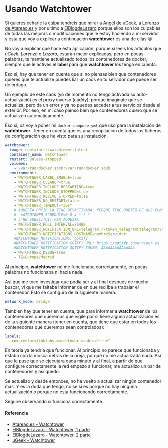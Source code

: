 # Usando Watchtower

Si quieres echarle la culpa tendreis que mirar a [Angel de uGeek](https://ugeek.github.io/blog/post/2019-07-26-actualizaci%C3%B3n-autom%C3%A1tica-de-tus-dockers.html), a [Lorenzo de Atareao.es](https://atareao.es/podcast/como-actualizar-imagenes-docker-automaticamente) y por ultimo a [ElBlogdeLazaro](https://elblogdelazaro.org/posts/2018-09-12-actualiza-automaticamente-tus-contenedores-docker) porque ellos son los culpables de todas las mejoras o modificaciones que le estoy haciendo a mi servidor y esta que voy a explicar a continuación **watchtower** es una de ellas 😉

<!--more-->

No voy a explicar que hace esta aplicación, porque si leeis los articulos que *uGeek*, *Lorenzo* o *Lazaro*, estaran mejor explicadas, pero en pocas palabras, te mantiene actualizado todos los contenedores de docker, siempre que le actives el **label** para que **watchtower** los tenga en cuenta.

Eso si, hay que tener en cuenta que si no piensas bien que contenedores quieres que te actualize puedes liar un caos en tu servidor que puede ser de ordago.

Un ejemplo de este caos (yo de momento no tengo activada su auto-actualizació) es el proxy inverso (caddy), porque imaginate que se actualiza, pero da un error y ya no puedes acceder a tus servicios desde el exterior. Por eso, en mi caso pienso bien que contenedores quiero que se actualizen automaticamente.

Eso si, os voy a poner mi `docker-compose.yml` que uso para la instalación de **watchtower**. Tener en cuenta que es una recopilación de todos los ficheros de configuración que he visto para su instalación.
```yaml
watchtower:
  image: containrrr/watchtower:latest
  container_name: watchtower
  restart: unless-stopped
  volumes:
    - /var/run/docker.sock:/var/run/docker.sock
  environment:
    - WATCHTOWER_LABEL_ENABLE=true
    - WATCHTOWER_CLEANUP=true
    - WATCHTOWER_INCLUDE_RESTARTING=true
    - WATCHTOWER_INCLUDE_STOPPED=true
    - WATCHTOWER_REVIVE_STOPPED=false
    - WATCHTOWER_NO_RESTART=false
    - WATCHTOWER_TIMEOUT="30s"
    # AQUESTA OPCIÓ LA TINC DESACTIVADA, PERQUE TINC DUBTES DE QUE FUNCIONI CORRECTAMENT, ENCARA QUE EL LOG DONAR CONSTANCIA DE QUE SI
    #- WATCHTOWER_SCHEDULE=0 0 4 * * *
    # L'HE SUBSTITUIT PER AQUESTA
    - WATCHTOWER_POLL_INTERVAL=86400
    - WATCHTOWER_NOTIFICATION_URL=telegram://token_telegram@telegram/?channels=id_canal
    - WATCHTOWER_NOTIFICATIONS_HOSTNAME=nombreServidor
    #WATCHTOWER_NOTIFICATIONS: gotify
    #WATCHTOWER_NOTIFICATION_GOTIFY_URL: https://gotify.tuservidor.es
    #WATCHTOWER_NOTIFICATION_GOTIFY_TOKEN: AAAAAAAAAAAAAAA
    - WATCHTOWER_DEBUG=true
    - TZ=Europe/Madrid
```

Al principio, **watchtower** no me funcionaba correctamente, en pocas palabras no funcionaba ni hacia nada.

Así que me toco investigar que podia ser y al final después de mucho buscar, vi que me faltaba informar de en que red iba a trabajar el contenedor. Esto se configura de la siguiente manera:
```yaml
network_mode: bridge
```

Tambien hay que tener en cuenta, que para informar a **watchtower** de los contenedores que queremos que vigile por si tiene alguna actualización es de la siguiente manera (tener en cuenta, que tiene que estar en todos los contenedores que queremos sean controlados):
```yaml
labels:
 - com.centurylinklabs.watchtower.enable="true"
```

En teoria ya tendria que funcionar. Al principio no parece que funcionaba y estaba con la mosca detras de la oreja, porque no me actualizada nada. Asi que le puse que se ejecutara cada minuto y al final, a partir de que configure correctamente la red empezo a funcionar, me actualizo un par de contenedores y asi quedo.

Se actualizo y desde entonces, no ha vuelto a actualizar ningún contenedor más. Y es la duda que tengo, no se si es porque no hay ninguna actualización o porque no esta funcionando correctamente.

Seguire observando si funciona correctamente.
#### Referencia
- [Atareao.es - Watchtower](https://atareao.es/podcast/como-actualizar-imagenes-docker-automaticamente/)
- [ElBlogdeLazaro - Watchtower, 1 parte](https://elblogdelazaro.org/posts/2018-09-12-actualiza-automaticamente-tus-contenedores-docker)
- [ElBlogdeLazaro - Watchtower, 2 parte](https://elblogdelazaro.org/posts/2022-10-17-actualiza-automaticamente-tus-contenedores-docker-ii/https://elblogdelazaro.org/posts/2022-10-17-actualiza-automaticamente-tus-contenedores-docker-ii/https://elblogdelazaro.org/posts/2022-10-17-actualiza-automaticamente-tus-contenedores-docker-ii)
- [uGeek - Watchtower](https://ugeek.github.io/blog/post/2019-07-26-actualizaci%C3%B3n-autom%C3%A1tica-de-tus-dockers.html)

